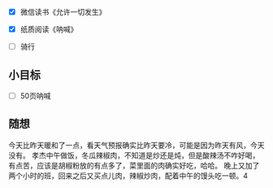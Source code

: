 - [x] 微信读书《允许一切发生》
- [x] 纸质阅读《呐喊》
- [ ] 骑行


## 小目标
- [ ] 50页呐喊

## 随想
今天比昨天暖和了一点，看天气预报确实比昨天要冷，可能是因为昨天有风，今天没有。
孝杰中午做饭，冬瓜辣椒肉，不知道是炒还是炖，但是酸辣汤不咋好喝，有点苦，应该是胡椒粉放的有点多了，菜里面的肉确实好吃，哈哈。
晚上又加了两个小时的班，回来之后又买点儿肉，辣椒炒肉，配着中午的馒头吃一顿。4